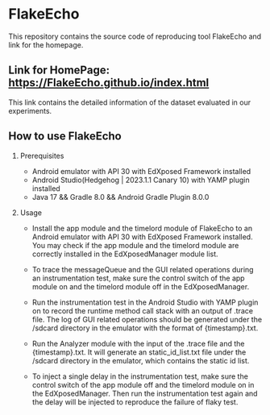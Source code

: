# FlakeEcho

This repository contains the source code of reproducing tool FlakeEcho and link for the homepage.

## Link for HomePage: [<u>https://FlakeEcho.github.io/index.html</u>](https://FlakeEcho.github.io/)

This link contains the detailed information of the dataset evaluated in our experiments.

## How to use FlakeEcho
1. Prerequisites
    - Android emulator with API 30 with EdXposed Framework installed
    - Android Studio(Hedgehog | 2023.1.1 Canary 10) with YAMP plugin installed
    - Java 17 && Gradle 8.0 && Android Gradle Plugin 8.0.0

2. Usage
    - Install the app module and the timelord module of FlakeEcho to an Android emulator with API 30 with EdXposed Framework installed. You may check if the app module and the timelord module are correctly installed in the EdXposedManager module list.

    - To trace the messageQueue and the GUI related operations during an instrumentation test, make sure the control switch of the app module on and the timelord module off in the EdXposedManager. 

    - Run the instrumentation test in the Android Studio with YAMP plugin on to record the runtime method call stack with an output of .trace file. The log of GUI related operations should be generated under the /sdcard directory in the emulator with the format of {timestamp}.txt.

    - Run the Analyzer module with the input of the .trace file and the {timestamp}.txt. It will generate an static_id_list.txt file under the /sdcard directory in the emulator, which contains the static id list.

    - To inject a single delay in the instrumentation test, make sure the control switch of the app module off and the timelord module on in the EdXposedManager. Then run the instrumentation test again and the delay will be injected to reproduce the failure of flaky test.



